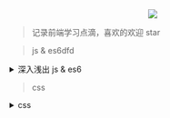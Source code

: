<div align="center">
  <img src="https://fengzhua-1300368835.cos.ap-chengdu.myqcloud.com/16dec02bb8a57be3.webp">
</div>

> 记录前端学习点滴，喜欢的欢迎 star

> js & es6dfd

<details>
    <summary>深入浅出 js & es6</summary>
    
- [ ] [闭包](https://github.com/fengzhua/blog/blob/master/js/闭包.md)
</details>

> css

<details>
    <summary>css</summary>
    
- [ ] [flex布局](https://github.com/fengzhua/blog/blob/master/css/flex布局.md)
</details>

